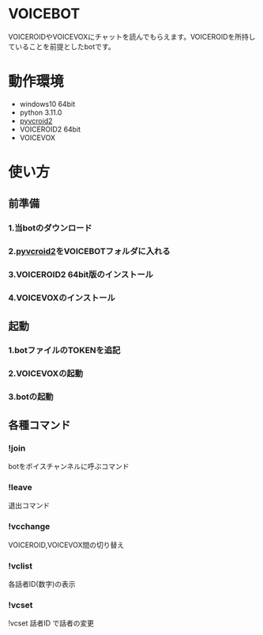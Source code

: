 # VOICEBOT
VOICEROIDやVOICEVOXにチャットを読んでもらえます。VOICEROIDを所持していることを前提としたbotです。

# 動作環境
- windows10 64bit
- python 3.11.0
- [pyvcroid2](https://github.com/Nkyoku/pyvcroid2)
- VOICEROID2 64bit
- VOICEVOX

# 使い方
## 前準備
### 1.当botのダウンロード
### 2.[pyvcroid2](https://github.com/Nkyoku/pyvcroid2)をVOICEBOTフォルダに入れる
### 3.VOICEROID2 64bit版のインストール
### 4.VOICEVOXのインストール

## 起動
### 1.botファイルのTOKENを追記
### 2.VOICEVOXの起動
### 3.botの起動

## 各種コマンド
### !join
botをボイスチャンネルに呼ぶコマンド
### !leave
退出コマンド
### !vcchange
VOICEROID,VOICEVOX間の切り替え
### !vclist
各話者ID(数字)の表示
### !vcset
!vcset 話者ID で話者の変更

